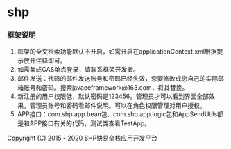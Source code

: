 # shp

<h3>
	框架说明
</h3>
<ol>
	<li>
		<span style="line-height:1.5;">框架的全文检索功能默认不开启，如需开启在applicationContext.xml根据提示放开注释即可。</span>
	</li>
	<li>
		<span style="line-height:1.5;">如需集成CAS单点登录，请联系框架开发者。</span>
	</li>
	<li>
		<span style="line-height:1.5;">邮件发送：代码的邮件发送账号和密码已经失效，您要修改成您自己的实际邮箱账号和密码。搜索javaeeframework@163.com，将其替换。</span>
	</li>
	<li>
		<span style="line-height:1.5;">新注册的用户权限低，默认密码是123456。管理员才可以看到界面全部效果，管理员账号和密码看邮件说明。可以在角色权限管理对用户授权。</span>
	</li>
	<li>
		<span style="line-height:1.5;">APP接口：com.shp.app.bean包、com.shp.app.logic包和AppSendUtils都是和APP接口有关的代码，测试类查看TestApp。</span>
	</li>
</ol>


Copyright (C) 2015 - 2020 SHP快易全栈应用开发平台

